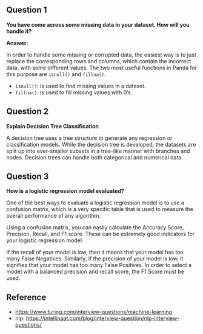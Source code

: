 ## Question 1

**You have come across some missing data in your dataset. How will you handle it?**

**Answer:**

In order to handle some missing or corrupted data, the easiest way is to just replace the corresponding rows and columns, which contain the incorrect data, with some different values. The two most useful functions in Panda for this purpose are `isnull()` and `fillna()`.

- `isnull()`: is used to find missing values in a dataset.
- `fillna()`: is used to fill missing values with 0’s.

## Question 2

**Explain Decision Tree Classification**

A decision tree uses a tree structure to generate any regression or classification models. While the decision tree is developed, the datasets are split up into ever-smaller subsets in a tree-like manner with branches and nodes. Decision trees can handle both categorical and numerical data.

## Question 3

**How is a logistic regression model evaluated?**

One of the best ways to evaluate a logistic regression model is to use a confusion matrix, which is a very specific table that is used to measure the overall performance of any algorithm.

Using a confusion matrix, you can easily calculate the Accuracy Score, Precision, Recall, and F1 score. These can be extremely good indicators for your logistic regression model.

If the recall of your model is low, then it means that your model has too many False Negatives. Similarly, if the precision of your model is low, it signifies that your model has too many False Positives. In order to select a model with a balanced precision and recall score, the F1 Score must be used.

## Reference
- https://www.turing.com/interview-questions/machine-learning
- nlp: https://intellipaat.com/blog/interview-question/nlp-interview-questions/
